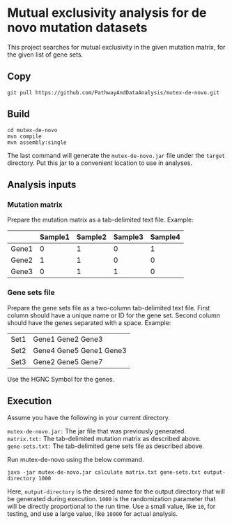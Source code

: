 # Mutual exclusivity analysis for de novo mutation datasets

This project searches for mutual exclusivity in the given mutation matrix, for the given list of gene sets.

## Copy

```
git pull https://github.com/PathwayAndDataAnalysis/mutex-de-novo.git
```

## Build

```
cd mutex-de-novo
mvn compile
mvn assembly:single
```
The last command will generate the `mutex-de-novo.jar` file under the `target` directory. Put this jar to a convenient location to use in analyses.

## Analysis inputs

### Mutation matrix

Prepare the mutation matrix as a tab-delimited text file. Example:

|  |Sample1|Sample2|Sample3|Sample4|
|---|---|---|---|---|
|Gene1|0 |1 |0 |1
|Gene2|1 |1 |0 |0
|Gene3|0 |1 |1 |0

### Gene sets file

Prepare the gene sets file as a two-column tab-delimited text file. First column should have a unique name or ID for the gene set. Second column should have the genes separated with a space. Example:

|   |   |
|---|---|
|Set1|Gene1 Gene2 Gene3|
|Set2|Gene4 Gene5 Gene1 Gene3|
|Set3|Gene2 Gene5 Gene7|

Use the HGNC Symbol for the genes.

## Execution
Assume you have the following in your current directory.

`mutex-de-novo.jar:` The jar file that was previously generated.<br>
`matrix.txt:` The tab-delimited mutation matrix as described above.<br>
`gene-sets.txt:` The tab-delimited gene sets file as described above.

Run mutex-de-novo using the below command.
```
java -jar mutex-de-novo.jar calculate matrix.txt gene-sets.txt output-directory 1000
```
Here, `output-directory` is the desired name for the output directory that will be generated during execution. `1000` is the randomization parameter that will be directly proportional to the run time. Use a small value, like `10`, for testing, and use a large value, like `10000` for actual analysis.
